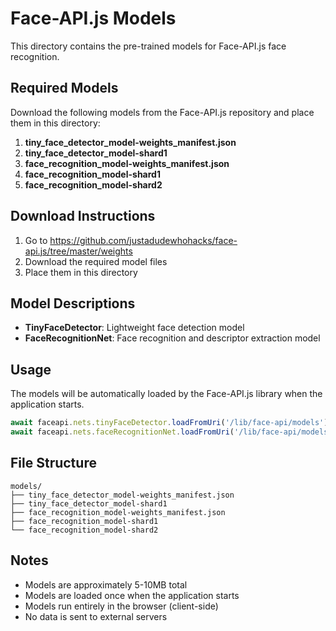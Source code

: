 # Face-API.js Models

This directory contains the pre-trained models for Face-API.js face recognition.

## Required Models

Download the following models from the Face-API.js repository and place them in this directory:

1. **tiny_face_detector_model-weights_manifest.json**
2. **tiny_face_detector_model-shard1**
3. **face_recognition_model-weights_manifest.json**
4. **face_recognition_model-shard1**
5. **face_recognition_model-shard2**

## Download Instructions

1. Go to https://github.com/justadudewhohacks/face-api.js/tree/master/weights
2. Download the required model files
3. Place them in this directory

## Model Descriptions

- **TinyFaceDetector**: Lightweight face detection model
- **FaceRecognitionNet**: Face recognition and descriptor extraction model

## Usage

The models will be automatically loaded by the Face-API.js library when the application starts.

```javascript
await faceapi.nets.tinyFaceDetector.loadFromUri('/lib/face-api/models');
await faceapi.nets.faceRecognitionNet.loadFromUri('/lib/face-api/models');
```

## File Structure

```
models/
├── tiny_face_detector_model-weights_manifest.json
├── tiny_face_detector_model-shard1
├── face_recognition_model-weights_manifest.json
├── face_recognition_model-shard1
└── face_recognition_model-shard2
```

## Notes

- Models are approximately 5-10MB total
- Models are loaded once when the application starts
- Models run entirely in the browser (client-side)
- No data is sent to external servers
